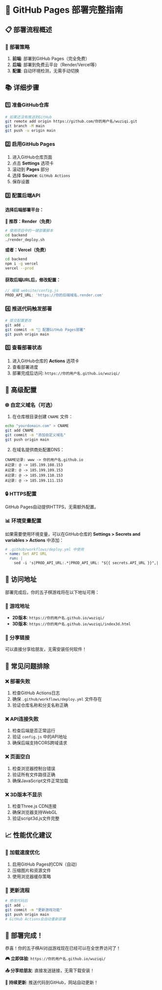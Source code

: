 # 🚀 GitHub Pages 部署完整指南

## 📋 **部署流程概述**

### 🎯 **部署策略**
1. **前端**: 部署到GitHub Pages（完全免费）
2. **后端**: 部署到免费云平台（Render/Vercel等）
3. **配置**: 自动环境检测，无需手动切换

## 📚 **详细步骤**

### 1️⃣ **准备GitHub仓库**

```bash
# 如果还没有推送到GitHub
git remote add origin https://github.com/你的用户名/wuziqi.git
git branch -M main
git push -u origin main
```

### 2️⃣ **启用GitHub Pages**

1. 进入GitHub仓库页面
2. 点击 **Settings** 选项卡
3. 滚动到 **Pages** 部分
4. 选择 **Source**: `GitHub Actions`
5. 保存设置

### 3️⃣ **配置后端API**

#### 选择后端部署平台：

**🌟 推荐：Render（免费）**
```bash
# 使用项目中的一键部署脚本
cd backend
./render_deploy.sh
```

**或者：Vercel（免费）**
```bash
cd backend
npm i -g vercel
vercel --prod
```

#### 获取后端URL后，修改配置：
```javascript
// 编辑 website/config.js
PROD_API_URL: 'https://你的后端域名.render.com'
```

### 4️⃣ **推送代码触发部署**

```bash
# 提交配置更改
git add .
git commit -m "🚀 配置GitHub Pages部署"
git push origin main
```

### 5️⃣ **查看部署状态**

1. 进入GitHub仓库的 **Actions** 选项卡
2. 查看部署进度
3. 部署完成后访问: `https://你的用户名.github.io/wuziqi/`

## 🔧 **高级配置**

### 🌐 **自定义域名（可选）**

1. 在仓库根目录创建 `CNAME` 文件：
```bash
echo "yourdomain.com" > CNAME
git add CNAME
git commit -m "添加自定义域名"
git push origin main
```

2. 在域名提供商处配置DNS：
```
CNAME记录: www -> 你的用户名.github.io
A记录: @ -> 185.199.108.153
A记录: @ -> 185.199.109.153  
A记录: @ -> 185.199.110.153
A记录: @ -> 185.199.111.153
```

### 🔒 **HTTPS配置**

GitHub Pages自动提供HTTPS，无需额外配置。

### 📊 **环境变量配置**

如果需要使用环境变量，可以在GitHub仓库的 **Settings > Secrets and variables > Actions** 中添加：

```yaml
# .github/workflows/deploy.yml 中使用
- name: Set API URL
  run: |
    sed -i 's|PROD_API_URL:.*|PROD_API_URL: "${{ secrets.API_URL }}",|' ./website/config.js
```

## 🎯 **访问地址**

部署完成后，你的五子棋游戏将在以下地址可用：

### 📱 **游戏地址**
- **2D版本**: `https://你的用户名.github.io/wuziqi/`
- **3D版本**: `https://你的用户名.github.io/wuziqi/index3d.html`

### 🔗 **分享链接**
可以直接分享给朋友，无需安装任何软件！

## 🐛 **常见问题排除**

### ❌ **部署失败**
1. 检查GitHub Actions日志
2. 确保 `.github/workflows/deploy.yml` 文件存在
3. 验证仓库名称和分支名称正确

### ❌ **API连接失败**  
1. 检查后端是否正常运行
2. 验证 `config.js` 中的API地址
3. 确保后端支持CORS跨域请求

### ❌ **页面空白**
1. 检查浏览器控制台错误
2. 验证所有文件路径正确
3. 确保JavaScript文件正常加载

### ❌ **3D版本不显示**
1. 检查Three.js CDN连接
2. 确保浏览器支持WebGL
3. 验证script3d.js文件完整

## 📈 **性能优化建议**

### 🚀 **加载速度优化**
1. 启用GitHub Pages的CDN（自动）
2. 压缩图片和资源文件
3. 使用浏览器缓存策略

### 🔄 **更新流程**
```bash
# 修改代码后
git add .
git commit -m "更新游戏功能"
git push origin main
# GitHub Actions会自动重新部署
```

## 🎊 **部署完成！**

恭喜！你的五子棋AI对战游戏现在已经可以在全世界访问了！

**🎮 立即体验**: `https://你的用户名.github.io/wuziqi/`

**📤 分享给朋友**: 直接发送链接，无需下载安装！

**🔄 持续更新**: 推送代码到GitHub，网站自动更新！